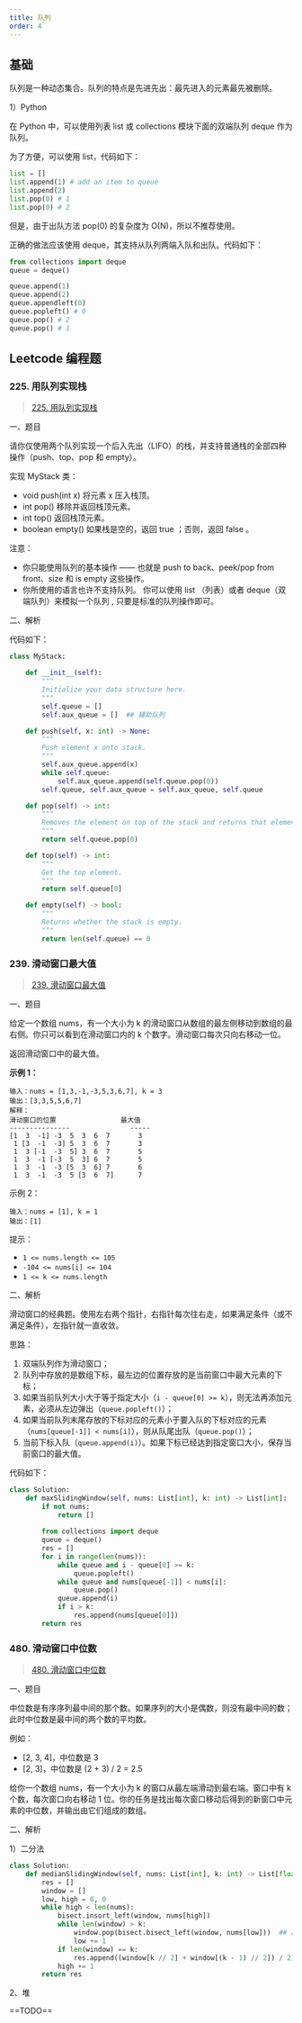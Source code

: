 ```yaml
---
title: 队列
order: 4
---
```


<!-- more -->

## 基础

队列是一种动态集合。队列的特点是先进先出：最先进入的元素最先被删除。

1）Python

在 Python 中，可以使用列表 list 或 collections 模块下面的双端队列 deque 作为队列。

为了方便，可以使用 list，代码如下：

```python
list = []
list.append(1) # add an item to queue
list.append(2)
list.pop(0) # 1
list.pop(0) # 2
```

但是，由于出队方法 pop(0) 的复杂度为 O(N)，所以不推荐使用。

正确的做法应该使用 deque，其支持从队列两端入队和出队。代码如下：

```python
from collections import deque
queue = deque()

queue.append(1)
queue.append(2)
queue.appendleft(0)
queue.popleft() # 0
queue.pop() # 2
queue.pop() # 1
```



## Leetcode 编程题

### 225. 用队列实现栈

> [225. 用队列实现栈](https://leetcode.cn/problems/implement-stack-using-queues/)

一、题目

请你仅使用两个队列实现一个后入先出（LIFO）的栈，并支持普通栈的全部四种操作（push、top、pop 和 empty）。

实现 MyStack 类：

-   void push(int x) 将元素 x 压入栈顶。
-   int pop() 移除并返回栈顶元素。
-   int top() 返回栈顶元素。
-   boolean empty() 如果栈是空的，返回 true ；否则，返回 false 。

注意：

-   你只能使用队列的基本操作 —— 也就是 push to back、peek/pop from front、size 和 is empty 这些操作。
-   你所使用的语言也许不支持队列。 你可以使用 list （列表）或者 deque（双端队列）来模拟一个队列 , 只要是标准的队列操作即可。

二、解析

代码如下：

```python
class MyStack:

    def __init__(self):
        """
        Initialize your data structure here.
        """
        self.queue = []
        self.aux_queue = []  ## 辅助队列

    def push(self, x: int) -> None:
        """
        Push element x onto stack.
        """
        self.aux_queue.append(x)
        while self.queue:
            self.aux_queue.append(self.queue.pop(0))
        self.queue, self.aux_queue = self.aux_queue, self.queue

    def pop(self) -> int:
        """
        Removes the element on top of the stack and returns that element.
        """
        return self.queue.pop(0)

    def top(self) -> int:
        """
        Get the top element.
        """
        return self.queue[0]

    def empty(self) -> bool:
        """
        Returns whether the stack is empty.
        """
        return len(self.queue) == 0
```



### 239. 滑动窗口最大值

> [239. 滑动窗口最大值](https://leetcode-cn.com/problems/sliding-window-maximum/ "239. 滑动窗口最大值")

一、题目

给定一个数组 nums，有一个大小为 k 的滑动窗口从数组的最左侧移动到数组的最右侧。你只可以看到在滑动窗口内的 k 个数字。滑动窗口每次只向右移动一位。

返回滑动窗口中的最大值。

**示例 1：**

```纯文本
输入：nums = [1,3,-1,-3,5,3,6,7], k = 3
输出：[3,3,5,5,6,7]
解释：
滑动窗口的位置                最大值
---------------               -----
[1  3  -1] -3  5  3  6  7       3
 1 [3  -1  -3] 5  3  6  7       3
 1  3 [-1  -3  5] 3  6  7       5
 1  3  -1 [-3  5  3] 6  7       5
 1  3  -1  -3 [5  3  6] 7       6
 1  3  -1  -3  5 [3  6  7]      7
```

示例 2：

```纯文本
输入：nums = [1], k = 1
输出：[1]
```

提示：

-   `1 <= nums.length <= 105`
-   `-104 <= nums[i] <= 104`
-   `1 <= k <= nums.length`

二、解析

滑动窗口的经典题。使用左右两个指针，右指针每次往右走，如果满足条件（或不满足条件），左指针就一直收敛。

思路：

1.  双端队列作为滑动窗口；
2.  队列中存放的是数组下标，最左边的位置存放的是当前窗口中最大元素的下标；
3.  如果当前队列大小大于等于指定大小（`i - queue[0] >= k`），则无法再添加元素，必须从左边弹出（`queue.popleft()`）；
4.  如果当前队列末尾存放的下标对应的元素小于要入队的下标对应的元素（`nums[queue[-1]] < nums[i]`），则从队尾出队（`queue.pop()`）；
5.  当前下标入队（`queue.append(i)`）。如果下标已经达到指定窗口大小，保存当前窗口的最大值。

代码如下：

```python
class Solution:
    def maxSlidingWindow(self, nums: List[int], k: int) -> List[int]:
        if not nums:
            return []
        
        from collections import deque
        queue = deque()
        res = []
        for i in range(len(nums)):
            while queue and i - queue[0] >= k:
                queue.popleft()
            while queue and nums[queue[-1]] < nums[i]:
                queue.pop()
            queue.append(i)
            if i > k:
                res.append(nums[queue[0]]) 
        return res
```



### 480. 滑动窗口中位数

> [480. 滑动窗口中位数](https://leetcode-cn.com/problems/sliding-window-median/ "480. 滑动窗口中位数")

一、题目

中位数是有序序列最中间的那个数。如果序列的大小是偶数，则没有最中间的数；此时中位数是最中间的两个数的平均数。

例如：

-   \[2, 3, 4]，中位数是 3
-   \[2, 3]，中位数是 (2 + 3) / 2 = 2.5

给你一个数组 nums，有一个大小为 k 的窗口从最左端滑动到最右端。窗口中有 k 个数，每次窗口向右移动 1 位。你的任务是找出每次窗口移动后得到的新窗口中元素的中位数，并输出由它们组成的数组。

二、解析

1）二分法

```python
class Solution:
    def medianSlidingWindow(self, nums: List[int], k: int) -> List[float]:
        res = []
        window = []
        low, high = 0, 0
        while high < len(nums):
            bisect.insort_left(window, nums[high])
            while len(window) > k:
                window.pop(bisect.bisect_left(window, nums[low]))  ## 出窗
                low += 1
            if len(window) == k:
                res.append((window[k // 2] + window[(k - 1) // 2]) / 2)
            high += 1
        return res
```

2、堆

==TODO==

